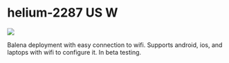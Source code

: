 # helium-2287 US W

[![](https://www.balena.io/deploy.png)](https://dashboard.balena-cloud.com/deploy?repoUrl=https://github.com/bottxrnife/helium-2287-w)

Balena deployment with easy connection to wifi. Supports android, ios, and laptops with wifi to configure it. In beta testing.
